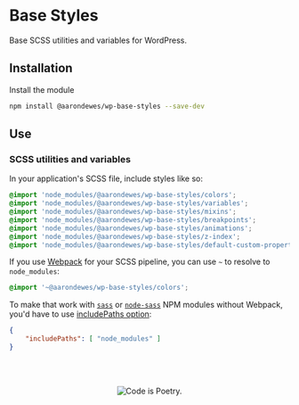 # Base Styles

Base SCSS utilities and variables for WordPress.

## Installation

Install the module

```bash
npm install @aarondewes/wp-base-styles --save-dev
```

## Use

### SCSS utilities and variables

In your application's SCSS file, include styles like so:

```scss
@import 'node_modules/@aarondewes/wp-base-styles/colors';
@import 'node_modules/@aarondewes/wp-base-styles/variables';
@import 'node_modules/@aarondewes/wp-base-styles/mixins';
@import 'node_modules/@aarondewes/wp-base-styles/breakpoints';
@import 'node_modules/@aarondewes/wp-base-styles/animations';
@import 'node_modules/@aarondewes/wp-base-styles/z-index';
@import 'node_modules/@aarondewes/wp-base-styles/default-custom-properties';
```

If you use [Webpack](https://webpack.js.org/) for your SCSS pipeline, you can use `~` to resolve to `node_modules`:

```scss
@import '~@aarondewes/wp-base-styles/colors';
```

To make that work with [`sass`](https://www.npmjs.com/package/sass) or [`node-sass`](https://www.npmjs.com/package/node-sass) NPM modules without Webpack, you'd have to use [includePaths option](https://sass-lang.com/documentation/js-api#includepaths):

```json
{
	"includePaths": [ "node_modules" ]
}
```

<br/><br/><p align="center"><img src="https://s.w.org/style/images/codeispoetry.png?1" alt="Code is Poetry." /></p>
